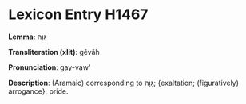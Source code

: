 # Lexicon Entry H1467

**Lemma**: גֵּוָה

**Transliteration (xlit)**: gêvâh

**Pronunciation**: gay-vaw'

**Description**:
(Aramaic) corresponding to גֵּוָה; {exaltation; (figuratively) arrogance}; pride.
